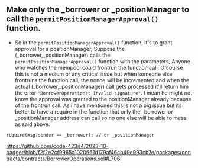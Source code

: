 ## Make only the _borrower or _positionManager to call the `permitPositionManagerApproval()` function.

- So in the `permitPositionManagerApproval()` function, It's to grant approval for a positionManager, Suppose the (_borrower,_positionManager) calls the `permitPositionManagerApproval()` function with the parameters, Anyone who watches the mempool could frontrun the function call, Ofcourse this is not a medium or any critical issue but when someone else frontruns the function call, the nonce will be incremented and when the actual (_borrower,_positionManager) call gets processed it'll return him the error `"BorrowerOperations: Invalid signature"`. I mean he might not know the approval was granted to the positionManager already because of the frontrun call. As i have mentioned this is not a big issue but its better to have a require in the function that only the _borrower or _positionManager address can call so no one else will be able to mess as said above.

```
require(msg.sender == _borrower); // or _positionManager
```

https://github.com/code-423n4/2023-10-badger/blob/f2f2e2cf9965a1020661d179af46cb49e993cb7e/packages/contracts/contracts/BorrowerOperations.sol#L706